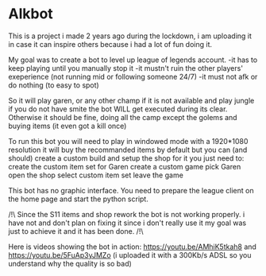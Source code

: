 # Alkbot

This is a project i made 2 years ago during the lockdown, i am uploading it in case it can inspire others because i had a lot of fun doing it.

My goal was to create a bot to level up league of legends account. 
-it has to keep playing until you manually stop it 
-it mustn't ruin the other players' exeperience (not running mid or following someone 24/7) 
-it must not afk or do nothing (to easy to spot)

So it will play garen, or any other champ if it is not available and play jungle if you do not have smite the bot WILL get executed during its clear. 
Otherwise it should be fine, doing all the camp except the golems and buying items (it even got a kill once)

To run this bot you will need to play in windowed mode with a 1920*1080 resolution 
it will buy the recommanded items by default but you can (and should) create a custom build and setup the shop for it you just need to:
create the custom item set for Garen
create a custom game
pick Garen
open the shop
select custom item set
leave the game

This bot has no graphic interface. You need to prepare the league client on the home page and start the python script.

/!\ Since the S11 items and shop rework the bot is not working properly. 
i have not and don't plan on fixing it since i don't really use it my goal was just to achieve it and it has been done. /!\

Here is videos showing the bot in action: https://youtu.be/AMhiK5tkah8 and https://youtu.be/5FuAp3yJMZo
(i uploaded it with a 300Kb/s ADSL so you understand why the quality is so bad)
